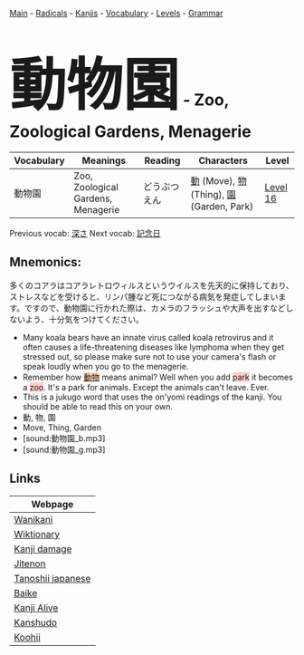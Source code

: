 <style> bigfont {font-size: 100px}</style>
[Main](../README.md) -
[Radicals](../radicals.md) -
[Kanjis](../kanjis.md) -
[Vocabulary](../vocabulary.md) -
[Levels](../levels.md) -
[Grammar](../grammar.md)
# <bigfont> 動物園</bigfont> - Zoo, Zoological Gardens, Menagerie 

| Vocabulary | Meanings | Reading | Characters | Level |
| --- | --- | --- | --- | --- |
| 動物園 | Zoo, Zoological Gardens, Menagerie | どうぶつえん |  [動](../kanjis/動.md) (Move), [物](../kanjis/物.md) (Thing), [園](../kanjis/園.md) (Garden, Park) | [Level 16](../levels/wk_level16.md) |

Previous vocab: [深さ](深さ.md) Next vocab: [記念日](記念日.md) 

## Mnemonics:
多くのコアラはコアラレトロウィルスというウイルスを先天的に保持しており、ストレスなどを受けると、リンパ腫など死につながる病気を発症してしまいます。ですので、動物園に行かれた際は、カメラのフラッシュや大声を出すなどしないよう、十分気をつけてください。
* Many koala bears have an innate virus called koala retrovirus and it often causes a life-threatening diseases like lymphoma when they get stressed out, so please make sure not to use your camera's flash or speak loudly when you go to the menagerie.
* Remember how <span style="background-color:#fed8b1"> [動物](https://jisho.org/search/動物)</span> means animal? Well when you add <span style="background-color:#ffcccb"> park</span> it becomes a <span style="background-color:#ffcccb"> zoo</span>. It's a park for animals. Except the animals can't leave. Ever.
* This is a jukugo word that uses the on'yomi readings of the kanji. You should be able to read this on your own.
* 動, 物, 園
* Move, Thing, Garden
* [sound:動物園_b.mp3]
* [sound:動物園_g.mp3]


## Links 

| Webpage |
| --- |
| [Wanikani          ](https://www.wanikani.com/kanji/動物園) |
| [Wiktionary        ](https://en.wiktionary.org/wiki/動物園) |
| [Kanji damage      ](http://www.kanjidamage.com/kanji/search?utf8=✓&q=動物園) |
| [Jitenon           ](https://jitenon.com/kanji/動物園) |
| [Tanoshii japanese ](https://www.tanoshiijapanese.com/dictionary/kanji.cfm?k=動物園) |
| [Baike             ](https://baike.baidu.com/item/動物園) |
| [Kanji Alive       ](https://app.kanjialive.com/動物園) |
| [Kanshudo          ](https://www.kanshudo.com/searchmn?q=動物園) |
| [Koohii            ](https://kanji.koohii.com/study/kanji/動物園) |
